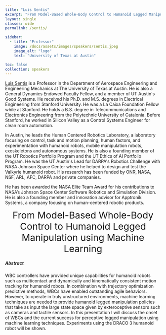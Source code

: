 ```yaml
---
title: "Luis Sentis"
excerpt: "From Model-Based Whole-Body Control to Humanoid Legged Manipulation using Machine Learning"
layout: single 
classes: wide
permalink: /sentis/

sidebar:
  - title: "Professor"
    image: /docs/assets/images/speakers/sentis.jpeg 
    image_alt: "logo"
    text: "University of Texas at Austin"

toc: false 
collection: speakers
---
```

[Luis Sentis](https://www.ae.utexas.edu/people/faculty/faculty-directory/sentis) is a Professor in the Department of Aerospace Engineering and Engineering Mechanics at The University of Texas at Austin. He is also a General Dynamics Endowed Faculty Fellow, and a member of UT Austin's Good Systems. He received his Ph.D. and M.S. degrees in Electrical Engineering from Stanford University. He was a La Caixa Foundation Fellow while at Stanford. He holds a B.S. degree in Telecommunications and Electronics Engineering from the Polytechnic University of Catalonia. Before Stanford, he worked in Silicon Valley as a Control Systems Engineer for clean room automation.

In Austin, he leads the Human Centered Robotics Laboratory, a laboratory focusing on control, task and motion planning, human factors, and experimentation with humanoid robots, mobile manipulation robots, exoskeletons and autonomous systems. He is also a founding member of the UT Robotics Portfolio Program and the UT Ethics of AI Portfolio Program. He was the UT Austin's Lead for DARPA's Robotics Challenge with NASA Johnson Space Center where he helped to design and test the Valkyrie humanoid robot. His research has been funded by ONR, NASA, NSF, ARL, AFC, DARPA and private companies.

He has been awarded the NASA Elite Team Award for his contributions to NASA’s Johnson Space Center Software Robotics and Simulation Division. He is also a founding member and innovation advisor for Apptronik Systems, a company focusing on human-centered robotic products.

<center style="font-size:30px">
From Model-Based Whole-Body Control to Humanoid Legged Manipulation using Machine Learning
</center>



##### Abstract

WBC controllers have provided unique capabilities for humanoid robots such as multicontact and dynamically and kinematically consistent motion tracking for humanoid robots. In combination with trajectory optimization predictive methods, WBCs have enabled outstanding agile behaviors. However, to operate in truly unstructured environments, machine learning techniques are needed to provide humanoid legged manipulation policies that take as input the large state space given by exteroceptive sensors such as cameras and tactile sensors. In this presentation I will discuss the onset of WBCs and the current success for perceptive legged manipulation using machine learning techniques. Experiments using the DRACO 3 humanoid robot will be shown. 


